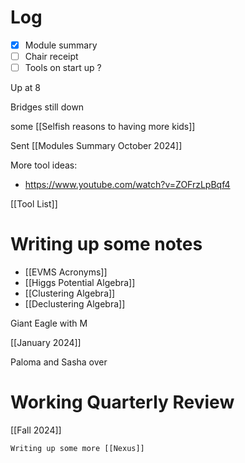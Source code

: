 

# Log

- [x] Module summary
- [ ] Chair receipt 
- [ ] Tools on start up ?

Up at 8

Bridges still down

some [[Selfish reasons to having more kids]]

Sent [[Modules Summary October 2024]]

More tool ideas:
- https://www.youtube.com/watch?v=ZOFrzLpBqf4

[[Tool List]]



# Writing up some notes
- [[EVMS Acronyms]]
- [[Higgs Potential Algebra]]
- [[Clustering Algebra]]
- [[Declustering Algebra]]

Giant Eagle with M

[[January 2024]]

Paloma and Sasha over

# Working Quarterly Review
[[Fall 2024]]

	Writing up some more [[Nexus]]
